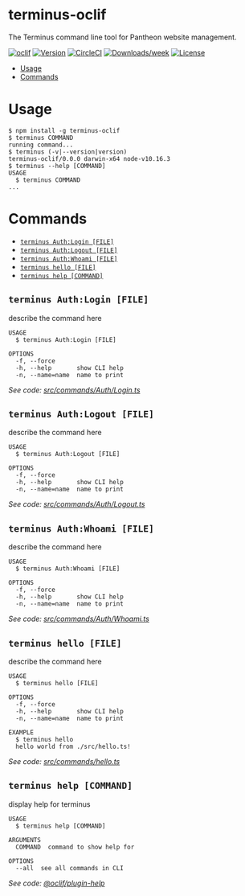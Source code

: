 terminus-oclif
==============

The Terminus command line tool for Pantheon website management.

[![oclif](https://img.shields.io/badge/cli-oclif-brightgreen.svg)](https://oclif.io)
[![Version](https://img.shields.io/npm/v/terminus-oclif.svg)](https://npmjs.org/package/terminus-oclif)
[![CircleCI](https://circleci.com/gh/twfahey1/terminus-oclif/tree/master.svg?style=shield)](https://circleci.com/gh/twfahey1/terminus-oclif/tree/master)
[![Downloads/week](https://img.shields.io/npm/dw/terminus-oclif.svg)](https://npmjs.org/package/terminus-oclif)
[![License](https://img.shields.io/npm/l/terminus-oclif.svg)](https://github.com/twfahey1/terminus-oclif/blob/master/package.json)

<!-- toc -->
* [Usage](#usage)
* [Commands](#commands)
<!-- tocstop -->
# Usage
<!-- usage -->
```sh-session
$ npm install -g terminus-oclif
$ terminus COMMAND
running command...
$ terminus (-v|--version|version)
terminus-oclif/0.0.0 darwin-x64 node-v10.16.3
$ terminus --help [COMMAND]
USAGE
  $ terminus COMMAND
...
```
<!-- usagestop -->
# Commands
<!-- commands -->
* [`terminus Auth:Login [FILE]`](#terminus-authlogin-file)
* [`terminus Auth:Logout [FILE]`](#terminus-authlogout-file)
* [`terminus Auth:Whoami [FILE]`](#terminus-authwhoami-file)
* [`terminus hello [FILE]`](#terminus-hello-file)
* [`terminus help [COMMAND]`](#terminus-help-command)

## `terminus Auth:Login [FILE]`

describe the command here

```
USAGE
  $ terminus Auth:Login [FILE]

OPTIONS
  -f, --force
  -h, --help       show CLI help
  -n, --name=name  name to print
```

_See code: [src/commands/Auth/Login.ts](https://github.com/twfahey1/terminus-oclif/blob/v0.0.0/src/commands/Auth/Login.ts)_

## `terminus Auth:Logout [FILE]`

describe the command here

```
USAGE
  $ terminus Auth:Logout [FILE]

OPTIONS
  -f, --force
  -h, --help       show CLI help
  -n, --name=name  name to print
```

_See code: [src/commands/Auth/Logout.ts](https://github.com/twfahey1/terminus-oclif/blob/v0.0.0/src/commands/Auth/Logout.ts)_

## `terminus Auth:Whoami [FILE]`

describe the command here

```
USAGE
  $ terminus Auth:Whoami [FILE]

OPTIONS
  -f, --force
  -h, --help       show CLI help
  -n, --name=name  name to print
```

_See code: [src/commands/Auth/Whoami.ts](https://github.com/twfahey1/terminus-oclif/blob/v0.0.0/src/commands/Auth/Whoami.ts)_

## `terminus hello [FILE]`

describe the command here

```
USAGE
  $ terminus hello [FILE]

OPTIONS
  -f, --force
  -h, --help       show CLI help
  -n, --name=name  name to print

EXAMPLE
  $ terminus hello
  hello world from ./src/hello.ts!
```

_See code: [src/commands/hello.ts](https://github.com/twfahey1/terminus-oclif/blob/v0.0.0/src/commands/hello.ts)_

## `terminus help [COMMAND]`

display help for terminus

```
USAGE
  $ terminus help [COMMAND]

ARGUMENTS
  COMMAND  command to show help for

OPTIONS
  --all  see all commands in CLI
```

_See code: [@oclif/plugin-help](https://github.com/oclif/plugin-help/blob/v2.2.3/src/commands/help.ts)_
<!-- commandsstop -->
